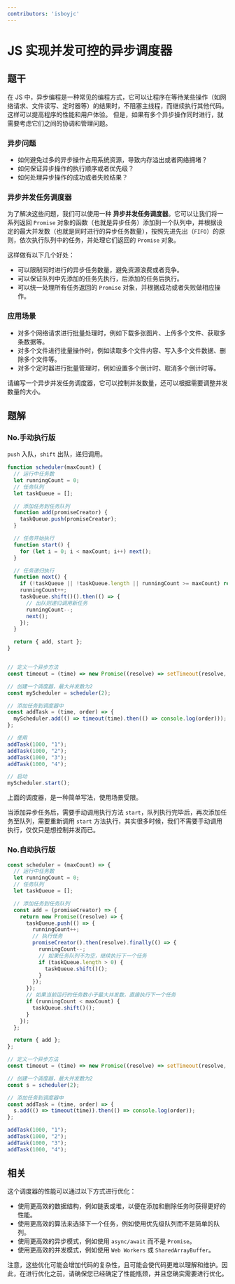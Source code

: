 ```yaml
---
contributors: 'isboyjc'
---
```


# JS 实现并发可控的异步调度器


## 题干

在 JS 中，异步编程是一种常见的编程方式，它可以让程序在等待某些操作（如网络请求、文件读写、定时器等）的结果时，不阻塞主线程，而继续执行其他代码。这样可以提高程序的性能和用户体验。 但是，如果有多个异步操作同时进行，就需要考虑它们之间的协调和管理问题。

### 异步问题

- 如何避免过多的异步操作占用系统资源，导致内存溢出或者网络拥堵？ 
- 如何保证异步操作的执行顺序或者优先级？ 
- 如何处理异步操作的成功或者失败结果？ 


### 异步并发任务调度器

为了解决这些问题，我们可以使用一种 **异步并发任务调度器**。它可以让我们将一系列返回 `Promise` 对象的函数（也就是异步任务）添加到一个队列中，并根据设定的最大并发数（也就是同时进行的异步任务数量），按照先进先出（`FIFO`）的原则，依次执行队列中的任务，并处理它们返回的 `Promise` 对象。

这样做有以下几个好处： 

- 可以限制同时进行的异步任务数量，避免资源浪费或者竞争。 
- 可以保证队列中先添加的任务先执行，后添加的任务后执行。 
- 可以统一处理所有任务返回的 `Promise` 对象，并根据成功或者失败做相应操作。

### 应用场景

- 对多个网络请求进行批量处理时，例如下载多张图片、上传多个文件、获取多条数据等。
- 对多个文件进行批量操作时，例如读取多个文件内容、写入多个文件数据、删除多个文件等。
- 对多个定时器进行批量管理时，例如设置多个倒计时、取消多个倒计时等。

请编写一个异步并发任务调度器，它可以控制并发数量，还可以根据需要调整并发数量的大小。




## 题解

<!-- ::: details 点我查看题解 -->

### No.手动执行版

`push` 入队，`shift` 出队，递归调用。

```js
function scheduler(maxCount) {
  // 运行中任务数
  let runningCount = 0;
  // 任务队列
  let taskQueue = [];

  // 添加任务到任务队列
  function add(promiseCreator) {
    taskQueue.push(promiseCreator);
  }

  // 任务开始执行
  function start() {
    for (let i = 0; i < maxCount; i++) next();
  }

  // 任务递归执行
  function next() {
    if (!taskQueue || !taskQueue.length || runningCount >= maxCount) return;
    runningCount++;
    taskQueue.shift()().then(() => {
      // 出队则递归调用新任务
      runningCount--;
      next();
    });
  }

  return { add, start };
}


// 定义一个异步方法
const timeout = (time) => new Promise((resolve) => setTimeout(resolve, time));

// 创建一个调度器，最大并发数为2
const myScheduler = scheduler(2);

// 添加任务到调度器中
const addTask = (time, order) => {
  myScheduler.add(() => timeout(time).then(() => console.log(order)));
};

// 使用
addTask(1000, "1");
addTask(1000, "2");
addTask(1000, "3");
addTask(1000, "4");

// 启动
myScheduler.start();
```

上面的调度器，是一种简单写法，使用场景受限。

当添加异步任务后，需要手动调用执行方法 `start`，队列执行完毕后，再次添加任务至队列，需要重新调用 `start` 方法执行，其实很多时候，我们不需要手动调用执行，仅仅只是想控制并发而已。

### No.自动执行版

```js
const scheduler = (maxCount) => {
  // 运行中任务数
  let runningCount = 0;
  // 任务队列
  let taskQueue = [];

  // 添加任务到任务队列
  const add = (promiseCreator) => {
    return new Promise((resolve) => {
      taskQueue.push(() => {
        runningCount++;
        // 执行任务
        promiseCreator().then(resolve).finally(() => {
          runningCount--;
          // 如果任务队列不为空，继续执行下一个任务
          if (taskQueue.length > 0) {
            taskQueue.shift()();
          }
        });
      });
      // 如果当前运行的任务数小于最大并发数，直接执行下一个任务
      if (runningCount < maxCount) {
        taskQueue.shift()();
      }
    });
  };

  return { add };
};

// 定义一个异步方法
const timeout = (time) => new Promise((resolve) => setTimeout(resolve, time));

// 创建一个调度器，最大并发数为2
const s = scheduler(2);

// 添加任务到调度器中
const addTask = (time, order) => {
  s.add(() => timeout(time)).then(() => console.log(order));
};

addTask(1000, "1");
addTask(1000, "2");
addTask(1000, "3");
addTask(1000, "4");
```


<!-- ::: -->




## 相关

这个调度器的性能可以通过以下方式进行优化：

- 使用更高效的数据结构，例如链表或堆，以便在添加和删除任务时获得更好的性能。
- 使用更高效的算法来选择下一个任务，例如使用优先级队列而不是简单的队列。
- 使用更高效的异步模式，例如使用 `async/await` 而不是 `Promise`。
- 使用更高效的并发模式，例如使用 `Web Workers` 或 `SharedArrayBuffer`。

注意，这些优化可能会增加代码的复杂性，且可能会使代码更难以理解和维护。因此，在进行优化之前，请确保您已经确定了性能瓶颈，并且您确实需要进行优化。

